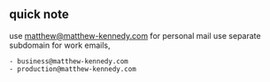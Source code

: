 ## quick note

use matthew@matthew-kennedy.com for personal mail
use separate subdomain for work emails,

    - business@matthew-kennedy.com
    - production@matthew-kennedy.com
